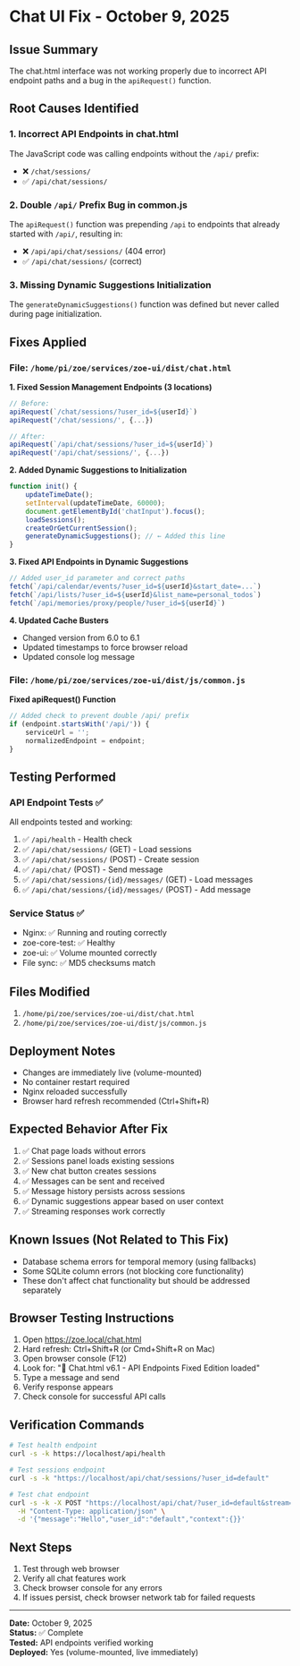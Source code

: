 # Chat UI Fix - October 9, 2025

## Issue Summary
The chat.html interface was not working properly due to incorrect API endpoint paths and a bug in the `apiRequest()` function.

## Root Causes Identified

### 1. Incorrect API Endpoints in chat.html
The JavaScript code was calling endpoints without the `/api/` prefix:
- ❌ `/chat/sessions/` 
- ✅ `/api/chat/sessions/`

### 2. Double `/api/` Prefix Bug in common.js
The `apiRequest()` function was prepending `/api` to endpoints that already started with `/api/`, resulting in:
- ❌ `/api/api/chat/sessions/` (404 error)
- ✅ `/api/chat/sessions/` (correct)

### 3. Missing Dynamic Suggestions Initialization
The `generateDynamicSuggestions()` function was defined but never called during page initialization.

## Fixes Applied

### File: `/home/pi/zoe/services/zoe-ui/dist/chat.html`

**1. Fixed Session Management Endpoints (3 locations)**
```javascript
// Before:
apiRequest(`/chat/sessions/?user_id=${userId}`)
apiRequest('/chat/sessions/', {...})

// After:
apiRequest(`/api/chat/sessions/?user_id=${userId}`)
apiRequest('/api/chat/sessions/', {...})
```

**2. Added Dynamic Suggestions to Initialization**
```javascript
function init() {
    updateTimeDate();
    setInterval(updateTimeDate, 60000);
    document.getElementById('chatInput').focus();
    loadSessions();
    createOrGetCurrentSession();
    generateDynamicSuggestions(); // ← Added this line
}
```

**3. Fixed API Endpoints in Dynamic Suggestions**
```javascript
// Added user_id parameter and correct paths
fetch(`/api/calendar/events/?user_id=${userId}&start_date=...`)
fetch(`/api/lists/?user_id=${userId}&list_name=personal_todos`)
fetch(`/api/memories/proxy/people/?user_id=${userId}`)
```

**4. Updated Cache Busters**
- Changed version from 6.0 to 6.1
- Updated timestamps to force browser reload
- Updated console log message

### File: `/home/pi/zoe/services/zoe-ui/dist/js/common.js`

**Fixed apiRequest() Function**
```javascript
// Added check to prevent double /api/ prefix
if (endpoint.startsWith('/api/')) {
    serviceUrl = '';
    normalizedEndpoint = endpoint;
}
```

## Testing Performed

### API Endpoint Tests ✅
All endpoints tested and working:
1. ✅ `/api/health` - Health check
2. ✅ `/api/chat/sessions/` (GET) - Load sessions
3. ✅ `/api/chat/sessions/` (POST) - Create session
4. ✅ `/api/chat/` (POST) - Send message
5. ✅ `/api/chat/sessions/{id}/messages/` (GET) - Load messages
6. ✅ `/api/chat/sessions/{id}/messages/` (POST) - Add message

### Service Status ✅
- Nginx: ✅ Running and routing correctly
- zoe-core-test: ✅ Healthy
- zoe-ui: ✅ Volume mounted correctly
- File sync: ✅ MD5 checksums match

## Files Modified
1. `/home/pi/zoe/services/zoe-ui/dist/chat.html`
2. `/home/pi/zoe/services/zoe-ui/dist/js/common.js`

## Deployment Notes
- Changes are immediately live (volume-mounted)
- No container restart required
- Nginx reloaded successfully
- Browser hard refresh recommended (Ctrl+Shift+R)

## Expected Behavior After Fix
1. ✅ Chat page loads without errors
2. ✅ Sessions panel loads existing sessions
3. ✅ New chat button creates sessions
4. ✅ Messages can be sent and received
5. ✅ Message history persists across sessions
6. ✅ Dynamic suggestions appear based on user context
7. ✅ Streaming responses work correctly

## Known Issues (Not Related to This Fix)
- Database schema errors for temporal memory (using fallbacks)
- Some SQLite column errors (not blocking core functionality)
- These don't affect chat functionality but should be addressed separately

## Browser Testing Instructions
1. Open https://zoe.local/chat.html
2. Hard refresh: Ctrl+Shift+R (or Cmd+Shift+R on Mac)
3. Open browser console (F12)
4. Look for: "🔄 Chat.html v6.1 - API Endpoints Fixed Edition loaded"
5. Type a message and send
6. Verify response appears
7. Check console for successful API calls

## Verification Commands
```bash
# Test health endpoint
curl -s -k https://localhost/api/health

# Test sessions endpoint
curl -s -k "https://localhost/api/chat/sessions/?user_id=default"

# Test chat endpoint
curl -s -k -X POST "https://localhost/api/chat/?user_id=default&stream=false" \
  -H "Content-Type: application/json" \
  -d '{"message":"Hello","user_id":"default","context":{}}'
```

## Next Steps
1. Test through web browser
2. Verify all chat features work
3. Check browser console for any errors
4. If issues persist, check browser network tab for failed requests

---
**Date:** October 9, 2025  
**Status:** ✅ Complete  
**Tested:** API endpoints verified working  
**Deployed:** Yes (volume-mounted, live immediately)

